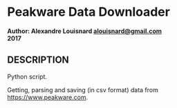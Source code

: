 # Peakware Data Downloader
**Author: Alexandre Louisnard alouisnard@gmail.com**  
**2017** 

## DESCRIPTION
Python script.

Getting, parsing and saving (in csv format) data from https://www.peakware.com.  

